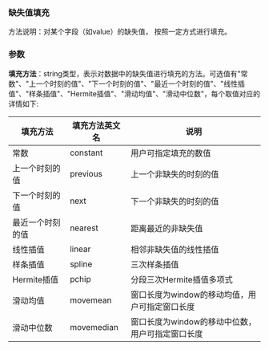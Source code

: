 ###  缺失值填充

方法说明：对某个字段（如value）的缺失值， 按照一定方式进行填充。


### 参数

**填充方法**：string类型，表示对数据中的缺失值进行填充的方法。可选值有"常数"、"上一个时刻的值"、"下一个时刻的值"、"最近一个时刻的值"、"线性插值"、"样条插值"、"Hermite插值"、"滑动均值"、"滑动中位数"，每个取值对应的详情如下:


| 填充方法                  | 填充方法英文名 | 说明                                             |
| ------------------------- | -------------- | ------------------------------------------------ |
| 常数                      | constant       | 用户可指定填充的数值                             |
| 上一个时刻的值            | previous       | 上一个非缺失的时刻的值                               |
| 下一个时刻的值            | next           | 下一个非缺失的时刻的值                               |
| 最近一个时刻的值          | nearest        | 距离最近的非缺失值                               |
| 线性插值    | linear         | 相邻非缺失值的线性插值                           |
| 样条插值                  | spline         | 三次样条插值                                       |
| Hermite插值| pchip          | 分段三次Hermite插值多项式                       |
| 滑动均值                  | movemean       | 窗口长度为window的移动均值，用户可指定窗口长度  |
| 滑动中位数                | movemedian     | 窗口长度为window的移动中位数，用户可指定窗口长度 |